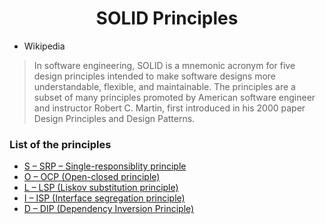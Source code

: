 <h1 align="center">
SOLID Principles
</h1>

* Wikipedia
> In software engineering, SOLID is a mnemonic acronym for five design principles intended to make software designs more understandable, flexible, and maintainable. The principles are a subset of many principles promoted by American software engineer and instructor Robert C. Martin, first introduced in his 2000 paper Design Principles and Design Patterns.


### List of the principles
* [S – SRP – Single-responsiblity principle]() 
* [O – OCP (Open-closed principle)]()
* [L – LSP (Liskov substitution principle)]()
* [I – ISP (Interface segregation principle)]()
* [D – DIP (Dependency Inversion Principle)]()


